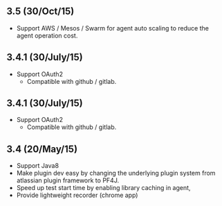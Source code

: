 ## 3.5 (30/Oct/15)
* Support AWS / Mesos / Swarm for agent auto scaling to reduce the agent operation cost.

## 3.4.1 (30/July/15)
* Support OAuth2 
  * Compatible with github / gitlab.

## 3.4.1 (30/July/15)
* Support OAuth2 
  * Compatible with github / gitlab.

## 3.4   (20/May/15)
* Support Java8
* Make plugin dev easy by changing the underlying plugin system from atlassian plugin framework to PF4J.
* Speed up test start time by enabling library caching in agent, 
* Provide lightweight recorder (chrome app)